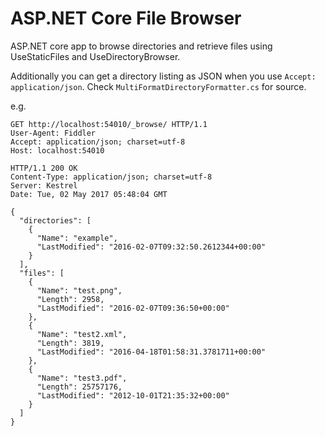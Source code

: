 # ASP.NET Core File Browser

ASP.NET core app to browse directories and retrieve files using UseStaticFiles and UseDirectoryBrowser.

Additionally you can get a directory listing as JSON when you use `Accept: application/json`.  Check `MultiFormatDirectoryFormatter.cs` for source.

e.g.

```
GET http://localhost:54010/_browse/ HTTP/1.1
User-Agent: Fiddler
Accept: application/json; charset=utf-8
Host: localhost:54010
```

```
HTTP/1.1 200 OK
Content-Type: application/json; charset=utf-8
Server: Kestrel
Date: Tue, 02 May 2017 05:48:04 GMT

{
  "directories": [
    {
      "Name": "example",
      "LastModified": "2016-02-07T09:32:50.2612344+00:00"
    }
  ],
  "files": [
    {
      "Name": "test.png",
      "Length": 2958,
      "LastModified": "2016-02-07T09:36:50+00:00"
    },
    {
      "Name": "test2.xml",
      "Length": 3819,
      "LastModified": "2016-04-18T01:58:31.3781711+00:00"
    },
    {
      "Name": "test3.pdf",
      "Length": 25757176,
      "LastModified": "2012-10-01T21:35:32+00:00"
    }
  ]
}
```


